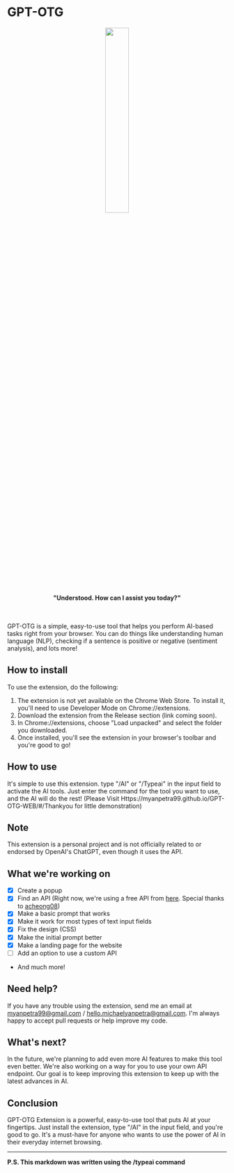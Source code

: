# GPT-OTG
<p align="center" width="100%">
    <img width="33%" src="https://user-images.githubusercontent.com/57763111/236892374-626e03c5-27eb-4771-afa8-e9daaa6adc83.png">
</p>

<p align="center">
    <b>"Understood. How can I assist you today?"</b>
</p>

<br>
<br>
GPT-OTG  is a simple, easy-to-use tool that helps you perform AI-based tasks right from your browser. You can do things like understanding human language (NLP), checking if a sentence is positive or negative (sentiment analysis), and lots more!


## How to install
To use the extension, do the following:

1. The extension is not yet available on the Chrome Web Store. To install it, you'll need to use Developer Mode on Chrome://extensions.
2. Download the extension from the Release section (link coming soon).
3. In Chrome://extensions, choose "Load unpacked" and select the folder you downloaded.
4. Once installed, you'll see the extension in your browser's toolbar and you're good to go!


## How to use
It's simple to use this extension. type "/AI" or "/Typeai" in the input field to activate the AI tools. 
Just enter the command for the tool you want to use, and the AI will do the rest!
(Please Visit Https://myanpetra99.github.io/GPT-OTG-WEB/#/Thankyou for little demonstration)

## Note
This extension is a personal project and is not officially related to or endorsed by OpenAI's ChatGPT, even though it uses the API.


## What we're working on

- [x] Create a popup
- [x] Find an API (Right now, we're using a free API from [here](https://github.com/editor-syntax/gpt-free). Special thanks to [acheong08](https://github.com/acheong08))
- [x] Make a basic prompt that works
- [x] Make it work for most types of text input fields
- [x] Fix the design (CSS)
- [x] Make the initial prompt better
- [x] Make a landing page for the website
- [ ] Add an option to use a custom API
- And much more!


## Need help?
If you have any trouble using the extension, send me an email at myanpetra99@gmail.com / hello.michaelyanpetra@gmail.com. I'm always happy to accept pull requests or help improve my code.

## What's next?
In the future, we're planning to add even more AI features to make this tool even better. We're also working on a way for you to use your own API endpoint. Our goal is to keep improving this extension to keep up with the latest advances in AI.

## Conclusion
GPT-OTG Extension is a powerful, easy-to-use tool that puts AI at your fingertips. Just install the extension, type "/AI" in the input field, and you're good to go. It's a must-have for anyone who wants to use the power of AI in their everyday internet browsing.

----------------------------------------------------------------
**P.S. This markdown was written using the /typeai command**
